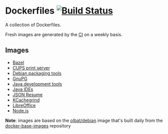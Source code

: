 # Dockerfiles [![Build Status](https://secure.travis-ci.org/olbat/dockerfiles.png?branch=master)](https://travis-ci.org/olbat/dockerfiles)

A collection of Dockerfiles.

Fresh images are generated by the [CI](https://travis-ci.org/olbat/dockerfiles) on a weekly basis.

## Images
* [Bazel](bazel/)
* [CUPS print server](cupsd/)
* [Debian packaging tools](debian-pkg/)
* [GnuPG](gnupg/)
* [Java development tools](java-devel/)
* [Java IDEs](java-ides/)
* [JSON Resume](jsonresume/)
* [KCachegrind](kcachegrind/)
* [LibreOffice](libreoffice/)
* [Node.js](nodejs/)

__Note__: images are based on the [olbat/debian](https://hub.docker.com/u/olbat/) image that's built daily from the [docker-base-images](https://github.com/olbat/docker-base-images) repository
